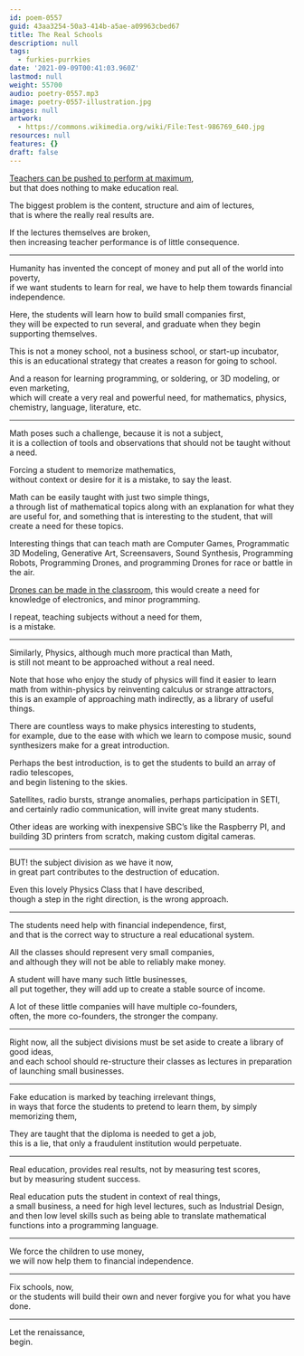 ```yaml
---
id: poem-0557
guid: 43aa3254-50a3-414b-a5ae-a09963cbed67
title: The Real Schools
description: null
tags:
  - furkies-purrkies
date: '2021-09-09T00:41:03.960Z'
lastmod: null
weight: 55700
audio: poetry-0557.mp3
image: poetry-0557-illustration.jpg
images: null
artwork:
  - https://commons.wikimedia.org/wiki/File:Test-986769_640.jpg
resources: null
features: {}
draft: false
---
```


[Teachers can be pushed to perform at maximum](https://www.youtube.com/watch?v=Wi2nmx7XqB0),\
but that does nothing to make education real.

The biggest problem is the content, structure and aim of lectures,\
that is where the really real results are.

If the lectures themselves are broken,\
then increasing teacher performance is of little consequence.

---

Humanity has invented the concept of money and put all of the world into poverty,\
if we want students to learn for real, we have to help them towards financial independence.

Here, the students will learn how to build small companies first,\
they will be expected to run several, and graduate when they begin supporting themselves.

This is not a money school, not a business school, or start-up incubator,\
this is an educational strategy that creates a reason for going to school.

And a reason for learning programming, or soldering, or 3D modeling, or even marketing,\
which will create a very real and powerful need, for mathematics, physics, chemistry, language, literature, etc.

---

Math poses such a challenge, because it is not a subject,\
it is a collection of tools and observations that should not be taught without a need.

Forcing a student to memorize mathematics,\
without context or desire for it is a mistake, to say the least.

Math can be easily taught with just two simple things,\
a through list of mathematical topics along with an explanation for what they are useful for, and something that is interesting to the student, that will create a need for these topics.

Interesting things that can teach math are Computer Games, Programmatic 3D Modeling, Generative Art, Screensavers, Sound Synthesis, Programming Robots, Programming Drones, and programming Drones for race or battle in the air.

[Drones can be made in the classroom](https://www.youtube.com/watch?v=FHk5PEZAyMA), this would create a need for knowledge of electronics, and minor programming.

I repeat, teaching subjects without a need for them,\
is a mistake.

---

Similarly, Physics, although much more practical than Math,\
is still not meant to be approached without a real need.

Note that hose who enjoy the study of physics will find it easier to learn math from within-physics by reinventing calculus or strange attractors,\
this is an example of approaching math indirectly, as a library of useful things.

There are countless ways to make physics interesting to students,\
for example, due to the ease with which we learn to compose music, sound synthesizers make for a great introduction.

Perhaps the best introduction, is to get the students to build an array of radio telescopes,\
and begin listening to the skies.

Satellites, radio bursts, strange anomalies, perhaps participation in SETI, and certainly radio communication, will invite great many students.

Other ideas are working with inexpensive SBC’s like the Raspberry PI, and building 3D printers from scratch, making custom digital cameras.

---

BUT! the subject division as we have it now,\
in great part contributes to the destruction of education.

Even this lovely Physics Class that I have described,\
though a step in the right direction, is the wrong approach.

---

The students need help with financial independence, first,\
and that is the correct way to structure a real educational system.

All the classes should represent very small companies,\
and although they will not be able to reliably make money.

A student will have many such little businesses,\
all put together, they will add up to create a stable source of income.

A lot of these little companies will have multiple co-founders,\
often, the more co-founders, the stronger the company.

---

Right now, all the subject divisions must be set aside to create a library of good ideas,\
and each school should re-structure their classes as lectures in preparation of launching small businesses.

---

Fake education is marked by teaching irrelevant things,\
in ways that force the students to pretend to learn them, by simply memorizing them,

They are taught that the diploma is needed to get a job,\
this is a lie, that only a fraudulent institution would perpetuate.

---

Real education, provides real results, not by measuring test scores,\
but by measuring student success.

Real education puts the student in context of real things,\
a small business, a need for high level lectures, such as Industrial Design, and then low level skills such as being able to translate mathematical functions into a programming language.

---

We force the children to use money,\
we will now help them to financial independence.

---

Fix schools, now,\
or the students will build their own and never forgive you for what you have done.

---

Let the renaissance,\
begin.
